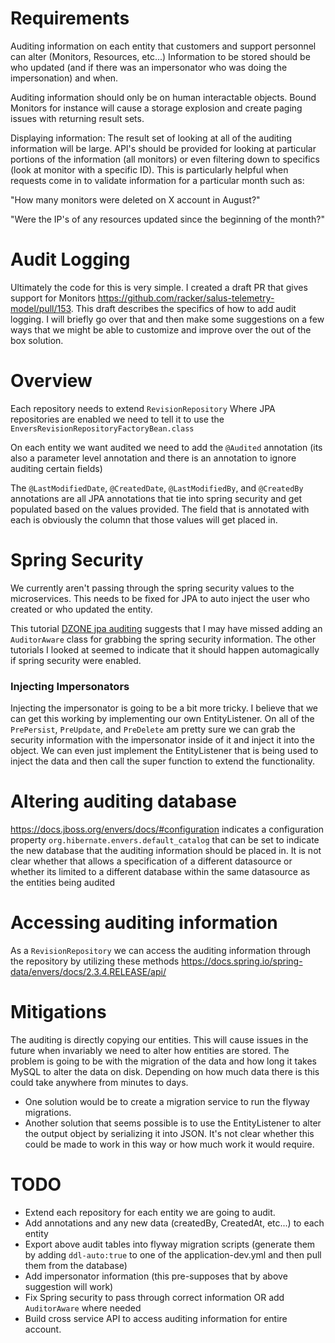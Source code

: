 # Requirements
Auditing information on each entity that customers and support personnel can alter (Monitors, Resources, etc...)
Information to be stored should be who updated (and if there was an impersonator who was doing the impersonation) and when.

Auditing information should only be on human interactable objects. Bound Monitors for instance will cause a storage explosion
and create paging issues with returning result sets.

Displaying information:
The result set of looking at all of the auditing information will be large. API's should be provided for looking 
at particular portions of the information (all monitors) or even filtering down to specifics (look at monitor with a specific ID).
This is particularly helpful when requests come in to validate information for a particular month such as:

"How many monitors were deleted on X account in August?"

"Were the IP's of any resources updated since the beginning of the month?"

# Audit Logging
Ultimately the code for this is very simple. I created a draft PR that gives support
for Monitors <https://github.com/racker/salus-telemetry-model/pull/153>. This draft 
describes the specifics of how to add audit logging. I will briefly go over that and 
then make some suggestions on a few ways that we might be able to customize and improve
over the out of the box solution.


# Overview
Each repository needs to extend `RevisionRepository`
Where JPA repositories are enabled we need to tell it to use the `EnversRevisionRepositoryFactoryBean.class`

On each entity we want audited we need to add the `@Audited` annotation (its also a parameter level annotation
and there is an annotation to ignore auditing certain fields)

The `@LastModifiedDate`, `@CreatedDate`, `@LastModifiedBy`, and `@CreatedBy` annotations are all JPA annotations
that tie into spring security and get populated based on the values provided. The field that is annotated with 
each is obviously the column that those values will get placed in. 

# Spring Security
We currently aren't passing through the spring security values to the microservices. This needs to be
fixed for JPA to auto inject the user who created or who updated the entity.

This tutorial [DZONE jpa auditing](https://dzone.com/articles/spring-data-jpa-auditing-automatically-the-good-stuff) 
suggests that I may have missed adding an `AuditorAware` class for grabbing the spring security 
information. The other tutorials I looked at seemed to indicate that it should happen automagically
if spring security were enabled. 

### Injecting Impersonators
Injecting the impersonator is going to be a bit more tricky.
I believe that we can get this working by implementing our own EntityListener.
On all of the `PrePersist`, `PreUpdate`, and `PreDelete` am pretty sure we can grab the 
security information with the impersonator inside of it and inject it into the object.
We can even just implement the EntityListener that is being used to inject the data and then call the super function
to extend the functionality. 

# Altering auditing database
<https://docs.jboss.org/envers/docs/#configuration> indicates a configuration property 
`org.hibernate.envers.default_catalog` that can be set to indicate the new database that the auditing
information should be placed in. It is not clear whether that allows a specification of a different
datasource or whether its limited to a different database within the same datasource as the entities 
being audited

# Accessing auditing information
As a `RevisionRepository` we can access the auditing information through the repository by utilizing 
these methods https://docs.spring.io/spring-data/envers/docs/2.3.4.RELEASE/api/

# Mitigations
The auditing is directly copying our entities. This will cause issues in the future when invariably 
we need to alter how entities are stored. The problem is going to be with the migration of the data 
and how long it takes MySQL to alter the data on disk. Depending on how much data there is this could 
take anywhere from minutes to days. 
* One solution would be to create a migration service to run the flyway migrations.
* Another solution that seems possible is to use the EntityListener to alter the output object by 
serializing it into JSON. It's not clear whether this could be made to work in this way or how much
work it would require.


# TODO
* Extend each repository for each entity we are going to audit.
* Add annotations and any new data (createdBy, CreatedAt, etc...) to each entity
* Export above audit tables into flyway migration scripts (generate them by adding `ddl-auto:true` to
one of the application-dev.yml and then pull them from the database)
* Add impersonator information (this pre-supposes that by above suggestion will work)
* Fix Spring security to pass through correct information OR add `AuditorAware` where needed
* Build cross service API to access auditing information for entire account.

